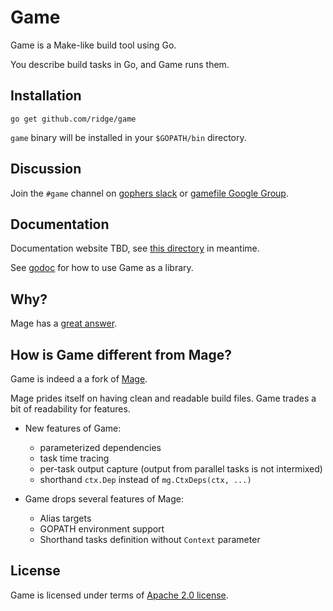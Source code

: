 # Game

Game is a Make-like build tool using Go.

You describe build tasks in Go, and Game runs them.

## Installation

`go get github.com/ridge/game`

`game` binary will be installed in your `$GOPATH/bin` directory.

## Discussion

Join the `#game` channel on [gophers slack](https://gophers.slack.com/) or
[gamefile Google Group](https://groups.google.com/forum/#!forum/gamefile).

## Documentation

Documentation website TBD, see [this directory](site/content) in meantime.

See [godoc](https://godoc.org/github.com/ridge/game/game) for how to use Game as
a library.

## Why?

Mage has a [great answer](https://magefile.org/#why).

## How is Game different from Mage?

Game is indeed a a fork of [Mage](https://magefile.org).

Mage prides itself on having clean and readable build files. Game trades a bit
of readability for features.

- New features of Game:
  - parameterized dependencies
  - task time tracing
  - per-task output capture (output from parallel tasks is not intermixed)
  - shorthand `ctx.Dep` instead of `mg.CtxDeps(ctx, ...)`

- Game drops several features of Mage:
  - Alias targets
  - GOPATH environment support
  - Shorthand tasks definition without `Context` parameter

## License

Game is licensed under terms of [Apache 2.0 license](LICENSE).
